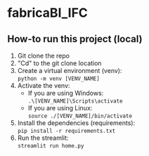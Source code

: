 # fabricaBI_IFC

## How-to run this project (local)

1. Git clone the repo
2. "Cd" to the git clone location
3. Create a virtual environment (venv):  
   `python -m venv [VENV_NAME]`
4. Activate the venv:
   - If you are using Windows:  
     `.\[VENV_NAME]\Scripts\activate`
   - If you are using Linux:  
     `source ./[VENV_NAME]/bin/activate`
5. Install the dependencies (requirements):  
   `pip install -r requirements.txt`
6. Run the streamlit:  
   `streamlit run home.py`
